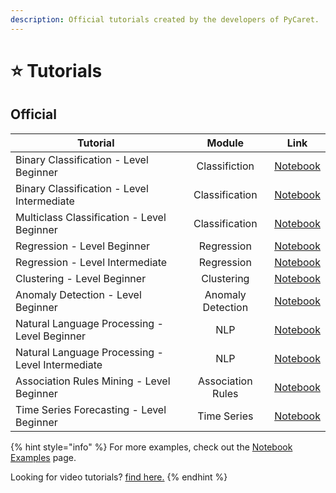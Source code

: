 ```yaml
---
description: Official tutorials created by the developers of PyCaret.
---
```


# ⭐ Tutorials

## Official

| Tutorial                                         |       Module      |                                                                            Link                                                                           |
| ------------------------------------------------ | :---------------: | :-------------------------------------------------------------------------------------------------------------------------------------------------------: |
| Binary Classification - Level Beginner           |   Classifiction   |      [Notebook](https://github.com/pycaret/pycaret/blob/master/tutorials/Binary%20Classification%20Tutorial%20Level%20Beginner%20-%20%20CLF101.ipynb)     |
| Binary Classification - Level Intermediate       |   Classification  |     [Notebook](https://github.com/pycaret/pycaret/blob/master/tutorials/Binary%20Classification%20Tutorial%20Level%20Intermediate%20-%20CLF102.ipynb)     |
| Multiclass Classification - Level Beginner       |   Classification  |     [Notebook](https://github.com/pycaret/pycaret/blob/master/tutorials/Multiclass%20Classification%20Tutorial%20Level%20Beginner%20-%20MCLF101.ipynb)    |
| Regression - Level Beginner                      |     Regression    |              [Notebook](https://github.com/pycaret/pycaret/blob/master/tutorials/Regression%20Tutorial%20Level%20Beginner%20-%20REG101.ipynb)             |
| Regression - Level Intermediate                  |     Regression    |            [Notebook](https://github.com/pycaret/pycaret/blob/master/tutorials/Regression%20Tutorial%20Level%20Intermediate%20-%20REG102.ipynb)           |
| Clustering - Level Beginner                      |     Clustering    |              [Notebook](https://github.com/pycaret/pycaret/blob/master/tutorials/Clustering%20Tutorial%20Level%20Beginner%20-%20CLU101.ipynb)             |
| Anomaly Detection - Level Beginner               | Anomaly Detection |         [Notebook](https://github.com/pycaret/pycaret/blob/master/tutorials/Anomaly%20Detection%20Tutorial%20Level%20Beginner%20-%20ANO101.ipynb)         |
| Natural Language Processing - Level Beginner     |        NLP        |   [Notebook](https://github.com/pycaret/pycaret/blob/master/tutorials/Natural%20Language%20Processing%20Tutorial%20Level%20Beginner%20-%20NLP101.ipynb)   |
| Natural Language Processing - Level Intermediate |        NLP        | [Notebook](https://github.com/pycaret/pycaret/blob/master/tutorials/Natural%20Language%20Processing%20Tutorial%20Level%20Intermediate%20-%20NLP102.ipynb) |
| Association Rules Mining - Level Beginner        | Association Rules |               [Notebook](https://github.com/pycaret/pycaret/blob/master/tutorials/Association%20Rule%20Mining%20Tutorial%20-%20ARUL01.ipynb)              |
| Time Series Forecasting - Level Beginner         |    Time Series    |                                  [Notebook](https://github.com/pycaret/pycaret/blob/time\_series/time\_series\_101.ipynb)                                 |

{% hint style="info" %}
For more examples, check out the [Notebook Examples](../learn-pycaret/examples.md) page.

Looking for video tutorials? [find here.](../learn-pycaret/videos.md)&#x20;
{% endhint %}

